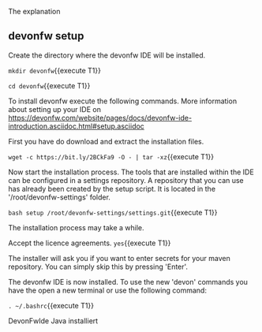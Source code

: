 The explanation


## devonfw setup



Create the directory where the devonfw IDE will be installed.

`mkdir devonfw`{{execute T1}}

`cd devonfw`{{execute T1}}


To install devonfw execute the following commands. More information about setting up your IDE on https://devonfw.com/website/pages/docs/devonfw-ide-introduction.asciidoc.html#setup.asciidoc

First you have do download and extract the installation files.

`wget -c https://bit.ly/2BCkFa9 -O - | tar -xz`{{execute T1}}

Now start the installation process. The tools that are installed within the IDE can be configured in a settings repository. A repository that you can use has already been created by the setup script. It is located in the '/root/devonfw-settings' folder.

`bash setup /root/devonfw-settings/settings.git`{{execute T1}}

The installation process may take a while.

Accept the licence agreements.
`yes`{{execute T1}}


The installer will ask you if you want to enter secrets for your maven repository. You can simply skip this by pressing 'Enter'.
 

The devonfw IDE is now installed. To use the new 'devon' commands you have the open a new terminal or use the following command:

`. ~/.bashrc`{{execute T1}}

DevonFwIde Java installiert
